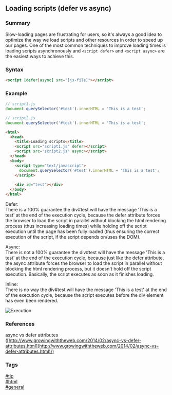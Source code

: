 ## Loading scripts \(defer vs async\)

### Summary
Slow-loading pages are frustrating for users, so it's always a good idea to optimize the way we load scripts and other resources in order to speed up our pages. One of the most common techniques to improve loading times is loading scripts asynchronously and `<script defer>` and `<script async>` are the easiest ways to achieve this.  

### Syntax
```html
<script [defer|async] src="[js-file]"></script>
```

### Example
```javascript
// script1.js
document.querySelector('#test').innerHTML = 'This is a test';
```

```javascript
// script2.js
document.querySelector('#test').innerHTML = 'This is a test';
```

```html
<html>
  <head>
    <title>Loading scripts</title>
    <script src="script1.js" defer></script>
    <script src="script2.js" async></script>
  </head>
  <body>
    <script type="text/javascript">
      document.querySelector('#test').innerHTML = 'This is a test';
    </script>
    
    <div id="test"></div>
  </body>
</html>
```

Defer:  
There is a 100% guarantee the div#test will have the message 'This is a test' at the end of the execution cycle, because the defer attribute forces the browser to load the script in parallel without blocking the html rendering process (thus increasing loading times) while holding off the script execution until the page has been fully loaded (thus ensuring the correct execution of the script, if the script depends on/uses the DOM).

Async:  
There is not a 100% guarantee the div#test will have the message 'This is a test' at the end of the execution cycle, because just like the defer attribute, the async attribute forces the browser to load the script in parallel without blocking the html rendering process, but it doesn't hold off the script execution. Basically, the script executes as soon as it finishes loading. 

Inline:  
There is no way the div#test will have the message 'This is a test' at the end of the execution cycle, because the script executes before the div element has even been rendered.

![Execution](https://cloud.githubusercontent.com/assets/19519411/17654804/ba1e80c2-626c-11e6-8d0e-4baafbdd36fe.jpg)

### References
async vs defer attributes \([http://www.growingwiththeweb.com/2014/02/async-vs-defer-attributes.html](http://www.growingwiththeweb.com/2014/02/async-vs-defer-attributes.html)\)

### Tags
[#tip](../../tips.md)  
[#html](../html.md)  
[#general](general.md)